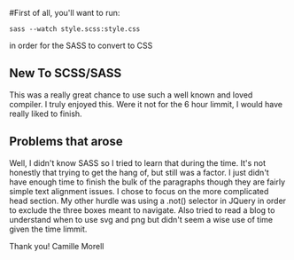 #First of all, you'll want to run:
```
sass --watch style.scss:style.css
```
in order for the SASS to convert to CSS

## New To SCSS/SASS
This was a really great chance to use such a well known and loved compiler. I truly enjoyed this. Were it not for the 6 hour limmit, I would have really liked to finish.

## Problems that arose
Well, I didn't know SASS so I tried to learn that during the time. It's not honestly that trying to get the hang of, but still was a factor. I just didn't have enough time to finish the bulk of the paragraphs though they are fairly simple text alignment issues. I chose to focus on the more complicated head section. My other hurdle was using a .not() selector in JQuery in order to exclude the three boxes meant to navigate. Also tried to read a blog to understand when to use svg and png but didn't seem a wise use of time given the time limmit. 

Thank you!
Camille Morell






